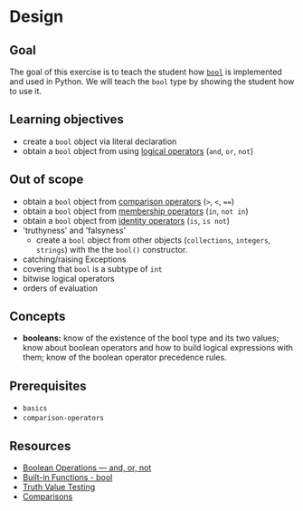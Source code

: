 # Design

## Goal

The goal of this exercise is to teach the student how [`bool`][bools] is implemented and used in Python. We will teach the `bool` type by showing the student how to use it.

## Learning objectives

- create a `bool` object via literal declaration
- obtain a `bool` object from using [logical operators][logical operators] (`and`, `or`, `not`)

## Out of scope

- obtain a `bool` object from [comparison operators][comparison operators] (`>`, `<`, `==`)
- obtain a `bool` object from [membership operators][membership operators] (`in`, `not in`)
- obtain a `bool` object from [identity operators][identity operators] (`is`, `is not`)
- 'truthyness' and 'falsyness'
  - create a `bool` object from other objects (`collections`, `integers`, `strings`) with the the `bool()` constructor.
- catching/raising Exceptions
- covering that `bool` is a subtype of `int`
- bitwise logical operators
- orders of evaluation

## Concepts

- **booleans:** know of the existence of the bool type and its two values; know about boolean operators and how to build logical expressions with them; know of the boolean operator precedence rules.

## Prerequisites

- `basics`
- `comparison-operators`

## Resources

- [Boolean Operations — and, or, not][Boolean Operations — and, or, not]
- [Built-in Functions - bool][Built-in Functions - bool]
- [Truth Value Testing][Truth Value Testing]
- [Comparisons][Comparisons]


[Boolean Operations — and, or, not]: https://docs.python.org/3/library/stdtypes.html#boolean-operations-and-or-not
[Built-in Functions - bool]: https://docs.python.org/3/library/functions.html#bool
[Comparisons]: https://docs.python.org/3/library/stdtypes.html#comparisons
[Truth Value Testing]: https://docs.python.org/3/library/stdtypes.html#truth
[bools]: https://github.com/exercism/v3/blob/master/languages/python/reference/concepts/builtin_types/bool.md
[comparison operators]: https://docs.python.org/3/reference/expressions.html#value-comparisons
[identity operators]: https://docs.python.org/3/reference/expressions.html#is-not
[logical operators]: https://docs.python.org/3/reference/expressions.html#boolean-operations
[membership operators]: https://docs.python.org/3/reference/expressions.html#membership-test-operations
